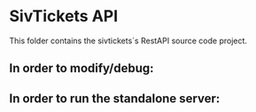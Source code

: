 # SivTickets API

 This folder contains the sivtickets´s RestAPI source code project.

## In order to modify/debug:



## In order to run the standalone server:  